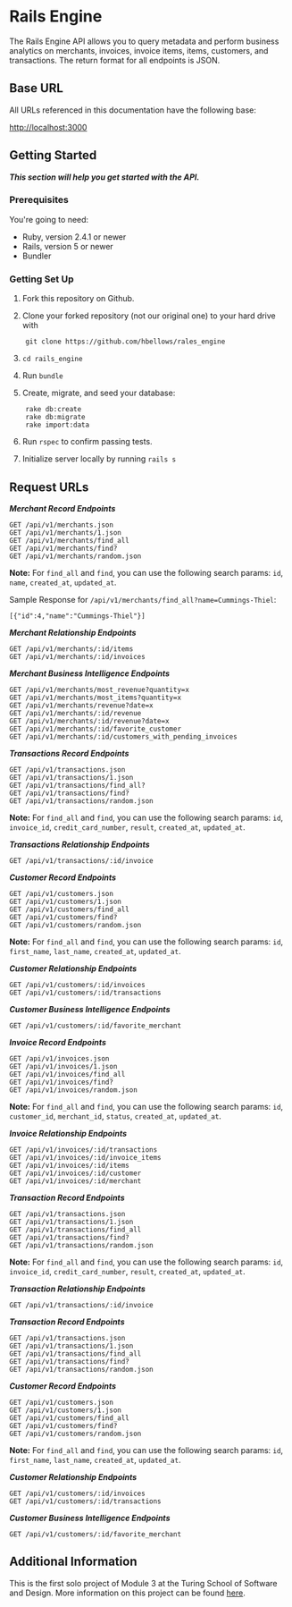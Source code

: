 # Rails Engine

The Rails Engine API allows you to query metadata and perform business analytics on merchants, invoices, invoice items, items, customers, and transactions. The return format for all endpoints is JSON.

## Base URL

All URLs referenced in this documentation have the following base:


<a href="http://localhost:3000">http://localhost:3000</a>


## Getting Started
<b><i>This section will help you get started with the API.</i></b>

### Prerequisites

You're going to need:
  * Ruby, version 2.4.1 or newer
  * Rails, version 5 or newer
  * Bundler

### Getting Set Up

1. Fork this repository on Github.

2. Clone your forked repository (not our original one) to your hard drive with
```
    git clone https://github.com/hbellows/rales_engine
```
3. `cd rails_engine`

4. Run `bundle`

5. Create, migrate, and seed your database:
```
    rake db:create
    rake db:migrate
    rake import:data
```

6. Run `rspec` to confirm passing tests.

7. Initialize server locally by running `rails s`

## Request URLs

<b><i>Merchant Record Endpoints</i></b>

```
GET /api/v1/merchants.json
GET /api/v1/merchants/1.json
GET /api/v1/merchants/find_all
GET /api/v1/merchants/find?
GET /api/v1/merchants/random.json
```

<b>Note:</b> For `find_all` and `find`, you can use the following search params: `id`, `name`, `created_at`, `updated_at`.

Sample Response for `/api/v1/merchants/find_all?name=Cummings-Thiel`:

```
[{"id":4,"name":"Cummings-Thiel"}]
```

<b><i>Merchant Relationship Endpoints</i></b>

```
GET /api/v1/merchants/:id/items
GET /api/v1/merchants/:id/invoices
```

<b><i>Merchant Business Intelligence Endpoints</i></b>

```
GET /api/v1/merchants/most_revenue?quantity=x
GET /api/v1/merchants/most_items?quantity=x
GET /api/v1/merchants/revenue?date=x
GET /api/v1/merchants/:id/revenue
GET /api/v1/merchants/:id/revenue?date=x
GET /api/v1/merchants/:id/favorite_customer
GET /api/v1/merchants/:id/customers_with_pending_invoices
```

<b><i>Transactions Record Endpoints</i></b>

```
GET /api/v1/transactions.json
GET /api/v1/transactions/1.json
GET /api/v1/transactions/find_all?
GET /api/v1/transactions/find?
GET /api/v1/transactions/random.json
```
<b>Note:</b> For `find_all` and `find`, you can use the following search params: `id`, `invoice_id`, `credit_card_number`, `result`, `created_at`, `updated_at`.

<b><i>Transactions Relationship Endpoints</i></b>

```
GET /api/v1/transactions/:id/invoice
```

<b><i>Customer Record Endpoints</i></b>

```
GET /api/v1/customers.json
GET /api/v1/customers/1.json
GET /api/v1/customers/find_all
GET /api/v1/customers/find?
GET /api/v1/customers/random.json
```

<b>Note:</b> For `find_all` and `find`, you can use the following search params: `id`, `first_name`, `last_name`, `created_at`, `updated_at`.

<b><i>Customer Relationship Endpoints</i></b>

```
GET /api/v1/customers/:id/invoices
GET /api/v1/customers/:id/transactions
```

<b><i>Customer Business Intelligence Endpoints</i></b>

```
GET /api/v1/customers/:id/favorite_merchant
```

<b><i>Invoice Record Endpoints</i></b>

```
GET /api/v1/invoices.json
GET /api/v1/invoices/1.json
GET /api/v1/invoices/find_all
GET /api/v1/invoices/find?
GET /api/v1/invoices/random.json
```

<b>Note:</b> For `find_all` and `find`, you can use the following search params: `id`, `customer_id`, `merchant_id`, `status`, `created_at`, `updated_at`.

<b><i>Invoice Relationship Endpoints</i></b>

```
GET /api/v1/invoices/:id/transactions
GET /api/v1/invoices/:id/invoice_items
GET /api/v1/invoices/:id/items
GET /api/v1/invoices/:id/customer
GET /api/v1/invoices/:id/merchant
```

<b><i>Transaction Record Endpoints</i></b>

```
GET /api/v1/transactions.json
GET /api/v1/transactions/1.json
GET /api/v1/transactions/find_all
GET /api/v1/transactions/find?
GET /api/v1/transactions/random.json
```

<b>Note:</b> For `find_all` and `find`, you can use the following search params: `id`, `invoice_id`, `credit_card_number`, `result`, `created_at`, `updated_at`.

<b><i>Transaction Relationship Endpoints</i></b>

```
GET /api/v1/transactions/:id/invoice
```

<b><i>Transaction Record Endpoints</i></b>

```
GET /api/v1/transactions.json
GET /api/v1/transactions/1.json
GET /api/v1/transactions/find_all
GET /api/v1/transactions/find?
GET /api/v1/transactions/random.json
```

<b><i>Customer Record Endpoints</i></b>

```
GET /api/v1/customers.json
GET /api/v1/customers/1.json
GET /api/v1/customers/find_all
GET /api/v1/customers/find?
GET /api/v1/customers/random.json
```

<b>Note:</b> For `find_all` and `find`, you can use the following search params: `id`, `first_name`, `last_name`, `created_at`, `updated_at`.

<b><i>Customer Relationship Endpoints</i></b>

```
GET /api/v1/customers/:id/invoices
GET /api/v1/customers/:id/transactions
```

<b><i>Customer Business Intelligence Endpoints</i></b>

```
GET /api/v1/customers/:id/favorite_merchant
```

## Additional Information

This is the first solo project of Module 3 at the Turing School of Software and Design. More information on this project can be found <a href="http://backend.turing.io/module3/projects/rails_engine">here</a>.

